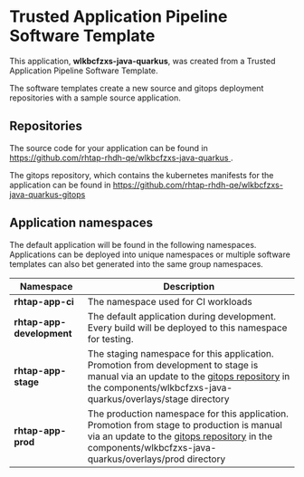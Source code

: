 # Trusted Application Pipeline Software Template

This application, **wlkbcfzxs-java-quarkus**, was created from a Trusted Application Pipeline Software Template.

The software templates create a new source and gitops deployment repositories with a sample source application. 

## Repositories

The source code for your application can be found in [https://github.com/rhtap-rhdh-qe/wlkbcfzxs-java-quarkus ](https://github.com/rhtap-rhdh-qe/wlkbcfzxs-java-quarkus ).
 
The gitops repository, which contains the kubernetes manifests for the application can be found in 
[https://github.com/rhtap-rhdh-qe/wlkbcfzxs-java-quarkus-gitops ](https://github.com/rhtap-rhdh-qe/wlkbcfzxs-java-quarkus-gitops ) 

## Application namespaces 

The default application will be found in the following namespaces. Applications can be deployed into unique namespaces or multiple software templates can also bet generated into the same group namespaces.  

|  Namespace   |  Description   |  
| -------- | -------- |
| **rhtap-app-ci** | The namespace used for CI workloads |
| **rhtap-app-development** | The default application during development. Every build will be deployed to this namespace for testing. |
| **rhtap-app-stage** | The staging namespace for this application. Promotion from development to stage is manual via an update to the [gitops repository](https://github.com/rhtap-rhdh-qe/wlkbcfzxs-java-quarkus-gitops ) in the components/wlkbcfzxs-java-quarkus/overlays/stage directory |
| **rhtap-app-prod** | The production namespace for this application. Promotion from stage to production is manual via an update to the [gitops repository](https://github.com/rhtap-rhdh-qe/wlkbcfzxs-java-quarkus-gitops ) in the components/wlkbcfzxs-java-quarkus/overlays/prod directory |